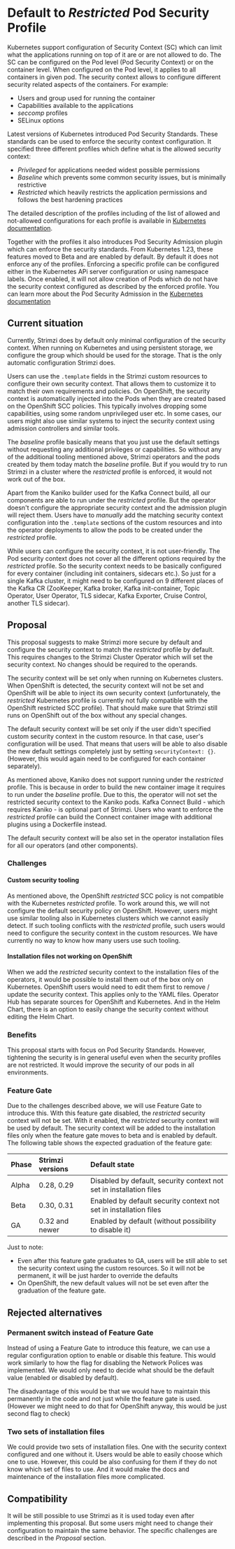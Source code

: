 # Default to _Restricted_ Pod Security Profile

Kubernetes support configuration of Security Context (SC) which can limit what the applications running on top of it are or are not allowed to do.
The SC can be configured on the Pod level (Pod Security Context) or on the container level.
When configured on the Pod level, it applies to all containers in given pod.
The security context allows to configure different security related aspects of the containers.
For example:
* Users and group used for running the container
* Capabilities available to the applications
* _seccomp_ profiles
* SELinux options

Latest versions of Kubernetes introduced Pod Security Standards.
These standards can be used to enforce the security context configuration.
It specified three different profiles which define what is the allowed security context:
* _Privileged_ for applications needed widest possible permissions
* _Baseline_ which prevents some common security issues, but is minimally restrictive
* _Restricted_ which heavily restricts the application permissions and follows the best hardening practices

The detailed description of the profiles including of the list of allowed and not-allowed configurations for each profile is available in [Kubernetes documentation](https://kubernetes.io/docs/concepts/security/pod-security-standards/).

Together with the profiles it also introduces Pod Security Admission plugin which can enforce the security standards.
From Kubernetes 1.23, these features moved to Beta and are enabled by default.
By default it does not enforce any of the profiles.
Enforcing a specific profile can be configured either in the Kubernetes APi server configuration or using namespace labels.
Once enabled, it will not allow creation of Pods which do not have the security context configured as described by the enforced profile.
You can learn more about the Pod Security Admission in the [Kubernetes documentation](https://kubernetes.io/docs/concepts/security/pod-security-admission/)

## Current situation

Currently, Strimzi does by default only minimal configuration of the security context.
When running on Kubernetes and using persistent storage, we configure the group which should be used for the storage.
That is the only automatic configuration Strimzi does.

Users can use the `.template` fields in the Strimzi custom resources to configure their own security context.
That allows them to customize it to match their own requirements and policies.
On OpenShift, the security context is automatically injected into the Pods when they are created based on the OpenShift SCC policies.
This typically involves dropping some capabilities, using some random unprivileged user etc.
In some cases, our users might also use similar systems to inject the security context using admission controllers and similar tools.

The _baseline_ profile basically means that you just use the default settings without requesting any additional privileges or capabilities.
So without any of the additional tooling mentioned above, Strimzi operators and the pods created by them today match the _baseline_ profile.
But if you would try to run Strimzi in a cluster where the _restricted_ profile is enforced, it would not work out of the box.

Apart from the Kaniko builder used for the Kafka Connect build, all our components are able to run under the _restricted_ profile.
But the operator doesn't configure the appropriate security context and the admission plugin will reject them.
Users have to _manually_ add the matching security context configuration into the `.template` sections of the custom resources and into the operator deployments to allow the pods to be created under the _restricted_ profile.

While users can configure the security context, it is not user-friendly.
The Pod security context does not cover all the different options required by the _restricted_ profile.
So the security context needs to be basically configured for every container (including init containers, sidecars etc.).
So just for a single Kafka cluster, it might need to be configured on 9 different places of the Kafka CR (ZooKeeper, Kafka broker, Kafka init-container, Topic Operator, User Operator, TLS sidecar, Kafka Exporter, Cruise Control, another TLS sidecar).

## Proposal

This proposal suggests to make Strimzi more secure by default and configure the security context to match the _restricted_ profile by default.
This requires changes to the Strimzi Cluster Operator which will set the security context.
No changes should be required to the operands.

The security context will be set only when running on Kubernetes clusters.
When OpenShift is detected, the security context will not be set and OpenShift will be able to inject its own security context (unfortunately, the _restricted_ Kubernetes profile is currently not fully compatible with the OpenShift restricted SCC profile).
That should make sure that Strimzi still runs on OpenShift out of the box without any special changes.

The default security context will be set only if the user didn't specified custom security context in the custom resource.
In that case, user's configuration will be used.
That means that users will be able to also disable the new default settings completely just by setting `securityContext: {}`.
(However, this would again need to be configured for each container separately).

As mentioned above, Kaniko does not support running under the _restricted_ profile.
This is because in order to build the new container image it requires to run under the _baseline_ profile.
Due to this, the operator will not set the restricted security context to the Kaniko pods.
Kafka Connect Build - which requires Kaniko - is optional part of Strimzi.
Users who want to enforce the _restricted_ profile can build the Connect container image with additional plugins using a Dockerfile instead.

The default security context will be also set in the operator installation files for all our operators (and other components).

### Challenges

#### Custom security tooling

As mentioned above, the OpenShift _restricted_ SCC policy is not compatible with the Kubernetes _restricted_ profile.
To work around this, we will not configure the default security policy on OpenShift.
However, users might use similar tooling also in Kubernetes clusters which we cannot easily detect.
If such tooling conflicts with the _restricted_ profile, such users would need to configure the security context in the custom resources.
We have currently no way to know how many users use such tooling. 

#### Installation files not working on OpenShift

When we add the _restricted_ security context to the installation files of the operators, it would be possible to install them out of the box only on Kubernetes.
OpenShift users would need to edit them first to remove / update the security context.
This applies only to the YAML files.
Operator Hub has separate sources for OpenShift and Kubernetes.
And in the Helm Chart, there is an option to easily change the security context without editing the Helm Chart.

### Benefits

This proposal starts with focus on Pod Security Standards.
However, tightening the security is in general useful even when the security profiles are not restricted.
It would improve the security of our pods in all environments.

### Feature Gate

Due to the challenges described above, we will use Feature Gate to introduce this.
With this feature gate disabled, the _restricted_ security context will not be set.
With it enabled, the _restricted_ security context will be used by default.
The security context will be added to the installation files only when the feature gate moves to beta and is enabled by default.
The following table shows the expected graduation of the feature gate:

| Phase | Strimzi versions       | Default state                                                       |
|:------|:-----------------------|:--------------------------------------------------------------------|
| Alpha | 0.28, 0.29             | Disabled by default, security context not set in installation files |
| Beta  | 0.30, 0.31             | Enabled by default  security context not set in installation files  |
| GA    | 0.32 and newer         | Enabled by default (without possibility to disable it)              |

Just to note:
* Even after this feature gate graduates to GA, users will be still able to set the security context using the custom resources.
  So it will not be permanent, it will be just harder to override the defaults
* On OpenShift, the new default values will not be set even after the graduation of the feature gate.

## Rejected alternatives

### Permanent switch instead of Feature Gate

Instead of using a Feature Gate to introduce this feature, we can use a regular configuration option to enable or disable this feature.
This would work similarly to how the flag for disabling the Network Polices was implemented.
We would only need to decide what should be the default value (enabled or disabled by default).

The disadvantage of this would be that we would have to maintain this permanently in the code and not just while the feature gate is used.
(However we might need to do that for OpenShift anyway, this would be just second flag to check)

### Two sets of installation files

We could provide two sets of installation files.
One with the security context configured and one without it.
Users would be able to easily choose which one to use.
However, this could be also confusing for them if they do not know which set of files to use.
And it would make the docs and maintenance of the installation files more complicated.

## Compatibility

It will be still possible to use Strimzi as it is used today even after implementing this proposal.
But some users might need to change their configuration to maintain the same behavior.
The specific challenges are described in the _Proposal_ section.